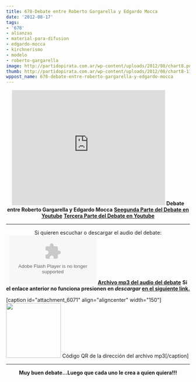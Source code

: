```yaml
---
title: 678-Debate entre Roberto Gargarella y Edgardo Mocca
date: '2012-08-17'
tags:
- '678'
- alianzas
- material-para-difusion
- edgardo-mocca
- kirchnerismo
- modelo
- roberto-gargarella
image: http://partidopirata.com.ar/wp-content/uploads/2012/08/chart8.png
thumb: http://partidopirata.com.ar/wp-content/uploads/2012/08/chart8-115x115.png
wppost_name: 678-debate-entre-roberto-gargarella-y-edgardo-mocca
---
```


<center>
<iframe src="http://www.youtube.com/embed/TqIwm5waeOw" frameborder="0" width="420" height="315"></iframe>
<strong>Debate entre Roberto Gargarella y Edgardo Mocca</strong>
<strong> <a href="http://youtu.be/mveFMYpAKT8" target="_blank">Seegunda Parte del Debate en Youtube</a></strong>
<strong> <a href="http://youtu.be/6OAIg8fPzIo" target="_blank">Tercera Parte del Debate en Youtube</a></strong></center>

<hr />
<p style="text-align: center;">Si quieren escuchar o descargar el audio del debate:
<object id="player1383055" width="240" height="133" classid="clsid:d27cdb6e-ae6d-11cf-96b8-444553540000" codebase="http://download.macromedia.com/pub/shockwave/cabs/flash/swflash.cab#version=6,0,40,0"><param name="AllowScriptAccess" value="always" /><param name="allowFullScreen" value="true" /><param name="wmode" value="transparent" /><param name="src" value="http://www.ivoox.com/playerivoox_ee_1383055_1.html" /><param name="allowfullscreen" value="true" /><param name="allowscriptaccess" value="always" /><embed id="player1383055" width="240" height="133" type="application/x-shockwave-flash" src="http://www.ivoox.com/playerivoox_ee_1383055_1.html" AllowScriptAccess="always" allowFullScreen="true" wmode="transparent" allowfullscreen="true" allowscriptaccess="always" /></object>
<strong><a href="http://www.ivoox.com/debate-entre-roberto-gargarella-y-edgardo-mocca-678_md_1383055_1.mp3" target="_blank">Archivo mp3 del audio del debate</a></strong>
<strong> Si el enlace anterior no funciona presionen en <em>descargar</em> <a href="http://www.ivoox.com/debate-entre-roberto-gargarella-y-edgardo-mocca-678-audios-mp3_rf_1383055_1.html" target="_blank">en el siguiente link.</a></strong></p>


[caption id="attachment_6071" align="aligncenter" width="150"]<a href="http://partidopirata.com.ar/wp-content/uploads/2012/08/chart8.png"><img class="size-full wp-image-6071" title="chart" src="http://partidopirata.com.ar/wp-content/uploads/2012/08/chart8.png" alt="" width="150" height="150" /></a> Código QR de la dirección del archivo mp3[/caption]

<hr />
<p style="text-align: center;"><strong>Muy buen debate...Luego que cada uno le crea a quien quiera!!!</strong></p>
